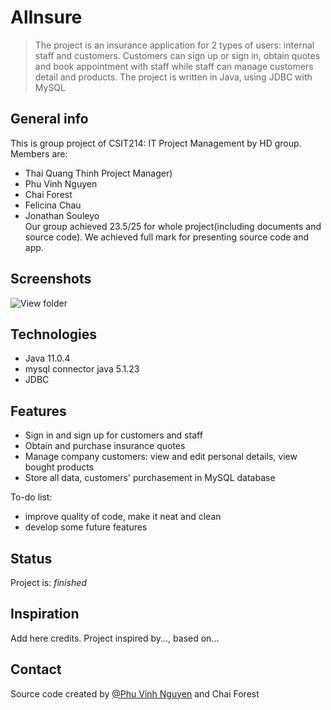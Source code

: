 # AlInsure
> The project is an insurance application for 2 types of users: internal staff and customers. Customers can sign up or sign in, obtain quotes and book appointment with staff while staff can manage customers detail and products. The project is written in Java, using JDBC with MySQL

## General info
This is group project of CSIT214: IT Project Management by HD group. Members are:
* Thai Quang Thinh Project Manager)
* Phu Vinh Nguyen
* Chai Forest
* Felicina Chau  
* Jonathan Souleyo  
Our group achieved 23.5/25 for whole project(including documents and source code). We achieved full mark for presenting source code and app.

## Screenshots
![View folder](./AlInsure/img/)

## Technologies
* Java 11.0.4
* mysql connector java 5.1.23
* JDBC

## Features
* Sign in and sign up for customers and staff
* Obtain and purchase insurance quotes 
* Manage company customers: view and edit personal details, view bought products
* Store all data, customers' purchasement in MySQL database

To-do list:
* improve quality of code, make it neat and clean
* develop some future features

## Status
Project is: _finished_

## Inspiration
Add here credits. Project inspired by..., based on...

## Contact
Source code created by [@Phu Vinh Nguyen](https://github.com/phuvinhbmt/) and Chai Forest
